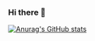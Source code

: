 ### Hi there 👋
[![Anurag's GitHub stats](https://github-readme-stats.vercel.app/api?username=fanyang-yu&theme=tokyonight)](https://github.com/anuraghazra/github-readme-stats)
